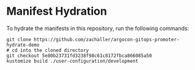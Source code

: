 # Manifest Hydration

To hydrate the manifests in this repository, run the following commands:

```shell
git clone https://github.com/zachaller/argocon-gitops-promoter-hydrate-demo
# cd into the cloned directory
git checkout 5e80b23731fd3238f98c61c8172fbca866085a50
kustomize build ./user-configuration/development
```
